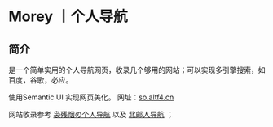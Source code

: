 # Morey 丨个人导航

 ## 简介

是一个简单实用的个人导航网页，收录几个够用的网站；可以实现多引擎搜索，如百度，谷歌，必应。

使用Semantic UI 实现网页美化。
网址：[so.altf4.cn](https://so.altf4.cn)

网站收录参考 [袅残烟の个人导航](http://so.pcwuyu.com/) 以及  [北邮人导航](http://byr.wiki/) ；
